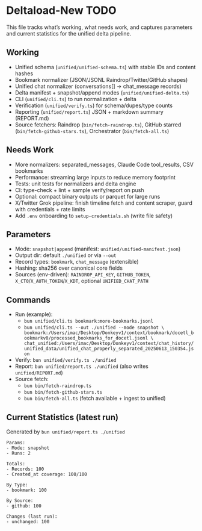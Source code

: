 # Deltaload-New TODO

This file tracks what’s working, what needs work, and captures parameters and current statistics for the unified delta pipeline.

## Working
- Unified schema (`unified/unified-schema.ts`) with stable IDs and content hashes
- Bookmark normalizer (JSON/JSONL Raindrop/Twitter/GitHub shapes)
- Unified chat normalizer (conversations[] -> chat_message records)
- Delta manifest + snapshot/append modes (`unified/unified-delta.ts`)
- CLI (`unified/cli.ts`) to run normalization + delta
- Verification (`unified/verify.ts`) for schema/dupes/type counts
- Reporting (`unified/report.ts`) JSON + markdown summary (REPORT.md)
- Source fetchers: Raindrop (`bin/fetch-raindrop.ts`), GitHub starred (`bin/fetch-github-stars.ts`), Orchestrator (`bin/fetch-all.ts`)

## Needs Work
- More normalizers: separated_messages, Claude Code tool_results, CSV bookmarks
- Performance: streaming large inputs to reduce memory footprint
- Tests: unit tests for normalizers and delta engine
- CI: type-check + lint + sample verify/report on push
- Optional: compact binary outputs or parquet for large runs
- X/Twitter Grok pipeline: finish timeline fetch and content scraper, guard with credentials + rate limits
- Add `.env` onboarding to `setup-credentials.sh` (write file safety)

## Parameters
- Mode: `snapshot|append` (manifest: `unified/unified-manifest.json`)
- Output dir: default `./unified` or via `--out`
- Record types: `bookmark`, `chat_message` (extensible)
- Hashing: sha256 over canonical core fields
- Sources (env-driven): `RAINDROP_API_KEY`, `GITHUB_TOKEN`, `X_CT0`/`X_AUTH_TOKEN`/`X_KDT`, optional `UNIFIED_CHAT_PATH`

## Commands
- Run (example):
  - `bun unified/cli.ts bookmark:more-bookmarks.jsonl`
  - `bun unified/cli.ts --out ./unified --mode snapshot \
     bookmark:/Users/imac/Desktop/Donkeyv1/context/bookmark/docetl_bookmarkv0/processed_bookmarks_for_docetl.jsonl \
     chat_unified:/Users/imac/Desktop/Donkeyv1/context/chat_history/unified_data/unified_chat_properly_separated_20250613_150354.json`
- Verify: `bun unified/verify.ts ./unified`
- Report: `bun unified/report.ts ./unified` (also writes `unified/REPORT.md`)
- Source fetch:
  - `bun bin/fetch-raindrop.ts`
  - `bun bin/fetch-github-stars.ts`
  - `bun bin/fetch-all.ts` (fetch available + ingest to unified)

## Current Statistics (latest run)
Generated by `bun unified/report.ts ./unified`

```
Params:
- Mode: snapshot
- Runs: 2

Totals:
- Records: 100
- Created_at coverage: 100/100

By Type:
- bookmark: 100

By Source:
- github: 100

Changes (last run):
- unchanged: 100
```
